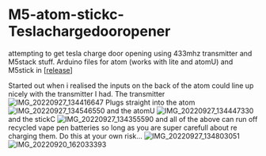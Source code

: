 # M5-atom-stickc-Teslachargedooropener
attempting to get tesla charge door opening using 433mhz transmitter and M5stack stuff. Arduino files for atom (works with lite and atomU) and M5stick in [[release](https://github.com/tompusey/M5-atom-stickc-Teslachargedooropener/releases/)]



Started out when i realised the inputs on the back of the atom could line up nicely with the transmitter I had.
The transmitter
![IMG_20220927_134416647](https://user-images.githubusercontent.com/88928988/192731343-9c355d21-7b8d-4130-a7cb-22bbdbe51981.jpg)
Plugs straight into the atom
![IMG_20220927_134546550](https://user-images.githubusercontent.com/88928988/192731429-bce11f8b-3b11-4705-bca0-d725987127c8.jpg)
and the atomU
![IMG_20220927_134447330](https://user-images.githubusercontent.com/88928988/192731621-9d4179ac-8ea3-43d2-91f7-0faa6b1796e2.jpg)
and the stickC
![IMG_20220927_134355590](https://user-images.githubusercontent.com/88928988/192731644-dfd7cf3f-196b-40b9-846b-5d3125de94af.jpg)
and all of the above can run off recycled vape pen batteries so long as you are super carefull about re charging them. Do this at your own risk...
![IMG_20220927_134803051](https://user-images.githubusercontent.com/88928988/192731717-beb46504-196f-4fad-b256-0dab8aa137ce.jpg)
![IMG_20220920_162033393](https://user-images.githubusercontent.com/88928988/192731739-bcd096c3-8dc3-4f3c-96d2-f54ce06f1aec.jpg)
